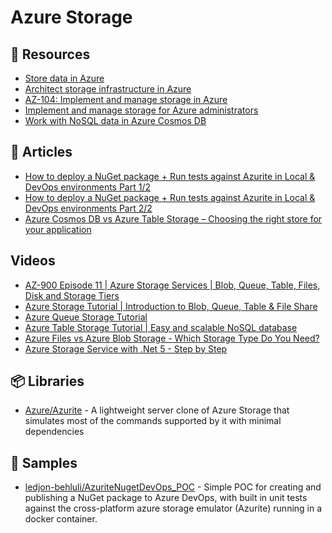 # Azure Storage

## 📘 Resources

- [Store data in Azure](https://docs.microsoft.com/en-us/learn/paths/store-data-in-azure/)
- [Architect storage infrastructure in Azure](https://docs.microsoft.com/en-us/learn/paths/architect-storage-infrastructure/)
- [AZ-104: Implement and manage storage in Azure](https://docs.microsoft.com/en-us/learn/paths/az-104-manage-storage/)
- [Implement and manage storage for Azure administrators](https://docs.microsoft.com/en-us/learn/paths/azure-administrator-manage-storage/)
- [Work with NoSQL data in Azure Cosmos DB](https://docs.microsoft.com/en-us/learn/paths/work-with-nosql-data-in-azure-cosmos-db/)

## 📕 Articles
- [How to deploy a NuGet package + Run tests against Azurite in Local & DevOps environments Part 1/2](https://www.ledjonbehluli.com/posts/azurite_nuget_and_env_part_1/)
- [How to deploy a NuGet package + Run tests against Azurite in Local & DevOps environments Part 2/2](https://www.ledjonbehluli.com/posts/azurite_nuget_and_env_part_2/)
- [Azure Cosmos DB vs Azure Table Storage – Choosing the right store for your application](https://venkateshnarayanan.wordpress.com/2019/08/08/azure-cosmos-db-vs-azure-table-storage-choosing-the-right-store-for-your-application/)

## Videos
- [AZ-900 Episode 11 | Azure Storage Services | Blob, Queue, Table, Files, Disk and Storage Tiers](https://www.youtube.com/watch?v=_Qlkvd4ZQuo)
- [Azure Storage Tutorial | Introduction to Blob, Queue, Table & File Share](https://www.youtube.com/watch?v=UzTtastcBsk)
- [Azure Queue Storage Tutorial](https://www.youtube.com/watch?v=JQ6KhjU5Zsg)
- [Azure Table Storage Tutorial | Easy and scalable NoSQL database](https://www.youtube.com/watch?v=HSL1poL1VR0)
- [Azure Files vs Azure Blob Storage - Which Storage Type Do You Need?](https://www.youtube.com/watch?v=QpG3o9cOF10)
- [Azure Storage Service with .Net 5 - Step by Step](https://www.youtube.com/watch?v=B_yDG35lb5I)
## 📦 Libraries
- [Azure/Azurite](https://github.com/Azure/Azurite) - A lightweight server clone of Azure Storage that simulates most of the commands supported by it with minimal dependencies

## 🚀 Samples
- [ledjon-behluli/AzuriteNugetDevOps_POC](https://github.com/ledjon-behluli/AzuriteNugetDevOps_POC) - Simple POC for creating and publishing a NuGet package to Azure DevOps, with built in unit tests against the cross-platform azure storage emulator (Azurite) running in a docker container.